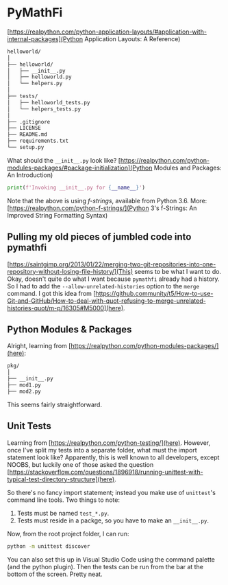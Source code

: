 # PyMathFi

[https://realpython.com/python-application-layouts/#application-with-internal-packages](Python Application Layouts: A Reference)

```bash
helloworld/
│
├── helloworld/
│   ├── __init__.py
│   ├── helloworld.py
│   └── helpers.py
│
├── tests/
│   ├── helloworld_tests.py
│   └── helpers_tests.py
│
├── .gitignore
├── LICENSE
├── README.md
├── requirements.txt
└── setup.py
```

What should the ``__init__.py`` look like?
[https://realpython.com/python-modules-packages/#package-initialization](Python Modules and Packages: An Introduction)

```python
print(f'Invoking __init__.py for {__name__}')
```

Note that the above is using *f-strings*, available from Python 3.6. More: [https://realpython.com/python-f-strings/](Python 3's f-Strings: An Improved String Formatting Syntax)

## Pulling my old pieces of jumbled code into pymathfi
[https://saintgimp.org/2013/01/22/merging-two-git-repositories-into-one-repository-without-losing-file-history/](This)
seems to be what I want to do.
Okay, doesn't quite do what I want because ``pymathfi`` already had a history.
So I had to add the ``--allow-unrelated-histories`` option to the ``merge`` command.
I got this idea from [https://github.community/t5/How-to-use-Git-and-GitHub/How-to-deal-with-quot-refusing-to-merge-unrelated-histories-quot/m-p/16305#M5000](here).

## Python Modules & Packages
Alright, learning from [https://realpython.com/python-modules-packages/](here):

```bash
pkg/
│
├── __init__.py
├── mod1.py
├── mod2.py
```
This seems fairly straightforward.

## Unit Tests
Learning from [https://realpython.com/python-testing/](here).
However, once I've split my tests into a separate folder, what must the import statement look like?
Apparently, this is well known to all developers, except NOOBS, but luckily one of those asked the question [https://stackoverflow.com/questions/1896918/running-unittest-with-typical-test-directory-structure](here).

So there's no fancy import statement; instead you make use of ``unittest``'s command line tools. Two things to note:
1. Tests must be named ``test_*.py``.
2. Tests must reside in a packge, so you have to make an ``__init__.py``.

Now, from the root project folder, I can run:

```bash
python -m unittest discover
```

You can also set this up in Visual Studio Code using the command palette (and the python plugin). Then the tests can be run from the bar at the bottom of the screen. Pretty neat.